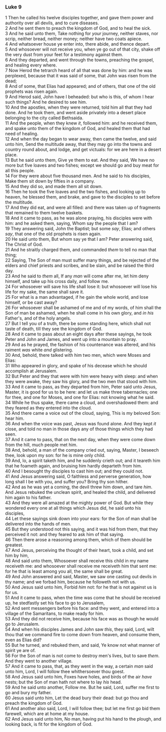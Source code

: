 ### Luke 9

1 Then he called his twelve disciples together, and gave them power and authority over all devils, and to cure diseases.  
2 And he sent them to preach the kingdom of God, and to heal the sick.  
3 And he said unto them, Take nothing for *your* journey, neither staves, nor scrip, neither bread, neither money; neither have two coats apiece.  
4 And whatsoever house ye enter into, there abide, and thence depart.  
5 And whosoever will not receive you, when ye go out of that city, shake off the very dust from your feet for a testimony against them.  
6 And they departed, and went through the towns, preaching the gospel, and healing every where.  
7 Now Herod the tetrarch heard of all that was done by him: and he was perplexed, because that it was said of some, that John was risen from the dead;  
8 And of some, that Elias had appeared; and of others, that one of the old prophets was risen again.  
9 And Herod said, John have I beheaded: but who is this, of whom I hear such things? And he desired to see him.  
10 And the apostles, when they were returned, told him all that they had done. And he took them, and went aside privately into a desert place belonging to the city called Bethsaida.  
11 And the people, when they knew *it*, followed him: and he received them, and spake unto them of the kingdom of God, and healed them that had need of healing.  
12 And when the day began to wear away, then came the twelve, and said unto him, Send the multitude away, that they may go into the towns and country round about, and lodge, and get victuals: for we are here in a desert place.  
13 But he said unto them, Give ye them to eat. And they said, We have no more but five loaves and two fishes; except we should go and buy meat for all this people.  
14 For they were about five thousand men. And he said to his disciples, Make them sit down by fifties in a company.  
15 And they did so, and made them all sit down.  
16 Then he took the five loaves and the two fishes, and looking up to heaven, he blessed them, and brake, and gave to the disciples to set before the multitude.  
17 And they did eat, and were all filled: and there was taken up of fragments that remained to them twelve baskets.  
18 And it came to pass, as he was alone praying, his disciples were with him: and he asked them, saying, Whom say the people that I am?  
19 They answering said, John the Baptist; but some *say*, Elias; and others *say*, that one of the old prophets is risen again.  
20 He said unto them, But whom say ye that I am? Peter answering said, The Christ of God.  
21 And he straitly charged them, and commanded *them* to tell no man that thing;  
22 Saying, The Son of man must suffer many things, and be rejected of the elders and chief priests and scribes, and be slain, and be raised the third day.  
23 And he said to *them* all, If any *man* will come after me, let him deny himself, and take up his cross daily, and follow me.  
24 For whosoever will save his life shall lose it: but whosoever will lose his life for my sake, the same shall save it.  
25 For what is a man advantaged, if he gain the whole world, and lose himself, or be cast away?  
26 For whosoever shall be ashamed of me and of my words, of him shall the Son of man be ashamed, when he shall come in his own glory, and *in his* Father's, and of the holy angels.  
27 But I tell you of a truth, there be some standing here, which shall not taste of death, till they see the kingdom of God.  
28 And it came to pass about an eight days after these sayings, he took Peter and John and James, and went up into a mountain to pray.  
29 And as he prayed, the fashion of his countenance was altered, and his raiment *was* white *and* glistering.  
30 And, behold, there talked with him two men, which were Moses and Elias:  
31 Who appeared in glory, and spake of his decease which he should accomplish at Jerusalem.  
32 But Peter and they that were with him were heavy with sleep: and when they were awake, they saw his glory, and the two men that stood with him.  
33 And it came to pass, as they departed from him, Peter said unto Jesus, Master, it is good for us to be here: and let us make three tabernacles; one for thee, and one for Moses, and one for Elias: not knowing what he said.  
34 While he thus spake, there came a cloud, and overshadowed them: and they feared as they entered into the cloud.  
35 And there came a voice out of the cloud, saying, This is my beloved Son: hear him.  
36 And when the voice was past, Jesus was found alone. And they kept *it* close, and told no man in those days any of those things which they had seen.  
37 And it came to pass, that on the next day, when they were come down from the hill, much people met him.  
38 And, behold, a man of the company cried out, saying, Master, I beseech thee, look upon my son: for he is mine only child.  
39 And, lo, a spirit taketh him, and he suddenly crieth out; and it teareth him that he foameth again, and bruising him hardly departeth from him.  
40 And I besought thy disciples to cast him out; and they could not.  
41 And Jesus answering said, O faithless and perverse generation, how long shall I be with you, and suffer you? Bring thy son hither.  
42 And as he was yet a coming, the devil threw him down, and tare *him*. And Jesus rebuked the unclean spirit, and healed the child, and delivered him again to his father.  
43 And they were all amazed at the mighty power of God. But while they wondered every one at all things which Jesus did, he said unto his disciples,  
44 Let these sayings sink down into your ears: for the Son of man shall be delivered into the hands of men.  
45 But they understood not this saying, and it was hid from them, that they perceived it not: and they feared to ask him of that saying.  
46 Then there arose a reasoning among them, which of them should be greatest.  
47 And Jesus, perceiving the thought of their heart, took a child, and set him by him,  
48 And said unto them, Whosoever shall receive this child in my name receiveth me: and whosoever shall receive me receiveth him that sent me: for he that is least among you all, the same shall be great.  
49 And John answered and said, Master, we saw one casting out devils in thy name; and we forbad him, because he followeth not with us.  
50 And Jesus said unto him, Forbid *him* not: for he that is not against us is for us.  
51 And it came to pass, when the time was come that he should be received up, he stedfastly set his face to go to Jerusalem,  
52 And sent messengers before his face: and they went, and entered into a village of the Samaritans, to make ready for him.  
53 And they did not receive him, because his face was as though he would go to Jerusalem.  
54 And when his disciples James and John saw *this*, they said, Lord, wilt thou that we command fire to come down from heaven, and consume them, even as Elias did?  
55 But he turned, and rebuked them, and said, Ye know not what manner of spirit ye are of.  
56 For the Son of man is not come to destroy men's lives, but to save *them*. And they went to another village.  
57 And it came to pass, that, as they went in the way, a certain *man* said unto him, Lord, I will follow thee whithersoever thou goest.  
58 And Jesus said unto him, Foxes have holes, and birds of the air *have* nests; but the Son of man hath not where to lay *his* head.  
59 And he said unto another, Follow me. But he said, Lord, suffer me first to go and bury my father.  
60 Jesus said unto him, Let the dead bury their dead: but go thou and preach the kingdom of God.  
61 And another also said, Lord, I will follow thee; but let me first go bid them farewell, which are at home at my house.  
62 And Jesus said unto him, No man, having put his hand to the plough, and looking back, is fit for the kingdom of God.  

